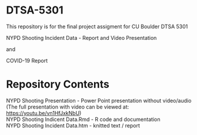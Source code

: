 # DTSA-5301

This repository is for the final project assigment for CU Boulder DTSA 5301

NYPD Shooting Incident Data - Report and Video Presentation

and

COVID-19 Report

# Repository Contents

NYPD Shooting Presentation - Power Point presentation without video/audio  
(The full presentation with video can be viewed at:  https://youtu.be/vn1HfJxkNbU)  
NYPD Shooting Indicent Data.Rmd - R code and documentation  
NYPD Shooting Incident Data.htm - knitted text / report  
